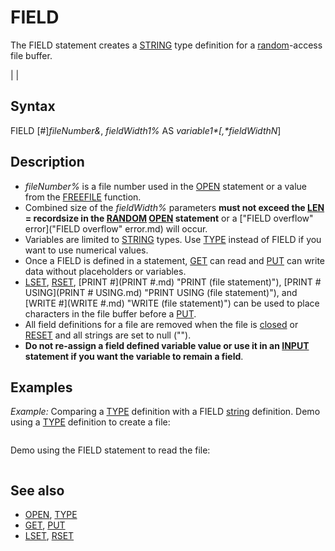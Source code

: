 # FIELD

The FIELD statement creates a [STRING](STRING.md) type definition for a [random](random.md)-access file buffer.

  

|  |

## Syntax

FIELD [#]*fileNumber&*, *fieldWidth1%* AS *variable1$*[, *fieldWidthN%* AS *variableN$*]
  

## Description

* *fileNumber%* is a file number used in the [OPEN](OPEN.md) statement or a value from the [FREEFILE](FREEFILE.md) function.
* Combined size of the *fieldWidth%* parameters **must not exceed the [LEN](LEN.md) = recordsize in the [RANDOM](RANDOM.md) [OPEN](OPEN.md) statement** or a ["FIELD overflow" error]("FIELD overflow" error.md) will occur.
* Variables are limited to [STRING](STRING.md) types. Use [TYPE](TYPE.md) instead of FIELD if you want to use numerical values.
* Once a FIELD is defined in a statement, [GET](GET.md) can read and [PUT](PUT.md) can write data without placeholders or variables.
* [LSET](LSET.md), [RSET](RSET.md), [PRINT #](PRINT #.md) "PRINT (file statement)"), [PRINT # USING](PRINT # USING.md) "PRINT USING (file statement)"), and [WRITE #](WRITE #.md) "WRITE (file statement)") can be used to place characters in the file buffer before a [PUT](PUT.md).
* All field definitions for a file are removed when the file is [closed](closed.md) or [RESET](RESET.md) and all strings are set to null ("").
* **Do not re-assign a field defined variable value or use it in an [INPUT](INPUT.md) statement if you want the variable to remain a field**.

  

## Examples

*Example:* Comparing a [TYPE](TYPE.md) definition with a FIELD [string](string.md) definition. Demo using a [TYPE](TYPE.md) definition to create a file:

``` [TYPE](TYPE.md) ClientType    CName [AS](AS.md) [STRING](STRING.md) * 30     '30 bytes    Address [AS](AS.md) [STRING](STRING.md) * 30   '30 bytes    City   [AS](AS.md) [STRING](STRING.md) * 15    '15 bytes    State  [AS](AS.md) [STRING](STRING.md) * 2     ' 2 bytes    Zip    [AS](AS.md) [STRING](STRING.md) * 5     ' 5 bytes [END](END.md) [TYPE](TYPE.md)      ' total size = 82 bytes [DIM](DIM.md) Client [AS](AS.md) ClientType RecordLEN = [LEN](LEN.md)(Client)       'find the size of each TYPE record  [OPEN](OPEN.md) "ADDRESS.DAT" [FOR](FOR.md) "FOR (file statement)") [RANDOM](RANDOM.md) [AS](AS.md) #1 [LEN](LEN.md) = RecordLEN [RESTORE](RESTORE.md) ClientData         'restore to start of DATA record = 0 [DO](DO.md)    [READ](READ.md) CName$, Address$, City$, State$, Zip$       'read DATA    [IF](IF.md) CName$ = "END" [THEN](THEN.md) [EXIT DO](EXIT DO.md)    record = record + 1               'increment record number    Client.CName = CName$    Client.Address = Address$    Client.City = City$    Client.State = State$    Client.Zip = Zip$    [PUT](PUT.md) #1, record, Client     'PUT by record number [LOOP](LOOP.md) [CLOSE](CLOSE.md) #1 [END](END.md)  ClientData:    [DATA](DATA.md) "Bob White","104 Birdland Rd.","Bellview","PA","15236"    [DATA](DATA.md) "Ward Cleaver","123 W. Beaver St.","Beaver","PA","15255"    [DATA](DATA.md) "Elmer Fudd","45 Wabbit St.","Bethel Park","PA","15022"    [DATA](DATA.md) "Wyley Coyote","33 Roadrunner Ave.","Clairton","PA","15122"    [DATA](DATA.md) "Jim Morrison","19 Doorway Dr.","Belleview","PA","15236"    [DATA](DATA.md) "END",0,0,0,0  
```

Demo using the FIELD statement to read the file:

``` [CONST](CONST.md) NM = 30, AD = 30, CT = 15, ST = 2, ZC = 5  ' Define field and record lengths with constants. [CONST](CONST.md) RLEN = NM + AD + CY + ST + ZC ' [OPEN](OPEN.md) "ADDRESS.DAT" [FOR](FOR.md) "FOR (file statement)") [RANDOM](RANDOM.md) [AS](AS.md) #1 [LEN](LEN.md) = RLEN FIELD #1, NM [AS](AS.md) CName$, AD [AS](AS.md) Address$, CY [AS](AS.md) City$, ST [AS](AS.md) State$, ZC [AS](AS.md) Zip$ FIELD #1, RLEN [AS](AS.md) Clist$         'define entire record  [GET](GET.md) #1, 1                  'GET does not need a variable to read FIELD records!                                   'Read file for zip codes from 15230 to 15239 . [DO](DO.md) [WHILE](WHILE.md) [NOT](NOT.md) [EOF](EOF.md)(1)    ZipCheck$ = Zip$                            'read zip codes    [IF](IF.md) (ZipCheck$ >= "15230" [AND](AND.md) "AND (boolean)") ZipCheck$ <= "15239") [THEN](THEN.md)       Info$ = Clist$       [PRINT](PRINT.md) [LEFT$](LEFT$.md)(Info$, 30)     'read name string       [PRINT](PRINT.md) [MID$](MID$.md) "MID$ (function)")(Info$, 31, 30)  'read address string       [PRINT](PRINT.md) [RIGHT$](RIGHT$.md)(Info$, 17)    'read city, state and zip code       [PRINT](PRINT.md)    [END IF](END IF.md)    [GET](GET.md) #1                               'simply GET reads each FIELD record after first [LOOP](LOOP.md) [CLOSE](CLOSE.md) #1 [END](END.md)  
```

  

## See also

* [OPEN](OPEN.md), [TYPE](TYPE.md)
* [GET](GET.md), [PUT](PUT.md)
* [LSET](LSET.md), [RSET](RSET.md)

  
